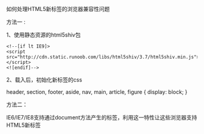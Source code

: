 如何处理HTML5新标签的浏览器兼容性问题

方法一 :

1、使用静态资源的html5shiv包

    <!--[if lt IE9]>
    <script src="http://cdn.static.runoob.com/libs/html5shiv/3.7/html5shiv.min.js"></script>
    <![endif]-->

2、载入后，初始化新标签的css

header, section, footer, aside, nav, main, article, figure { display: block; }

方法二：

IE6/IE7/IE8支持通过document方法产生的标签，利用这一特性让这些浏览器支持HTML5新标签



